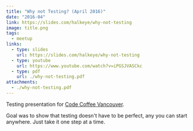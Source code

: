 ```yaml
---
title: "Why not Testing? (April 2016)"
date: "2016-04"
link: https://slides.com/halkeye/why-not-testing
image: title.png
tags:
  - meetup
links:
  - type: slides
    url: https://slides.com/halkeye/why-not-testing
  - type: youtube
    url: https://www.youtube.com/watch?v=iPGSJVASCkc
  - type: pdf
    url: ./why-not-testing.pdf
attachments:
  - ./why-not-testing.pdf
---
```

Testing presentation for [Code Coffee Vancouver](https://www.meetup.com/Code-Coffee-Vancouver/events/230135012/).

Goal was to show that testing doesn't have to be perfect, any you can start anywhere. Just take it one step at a time.
